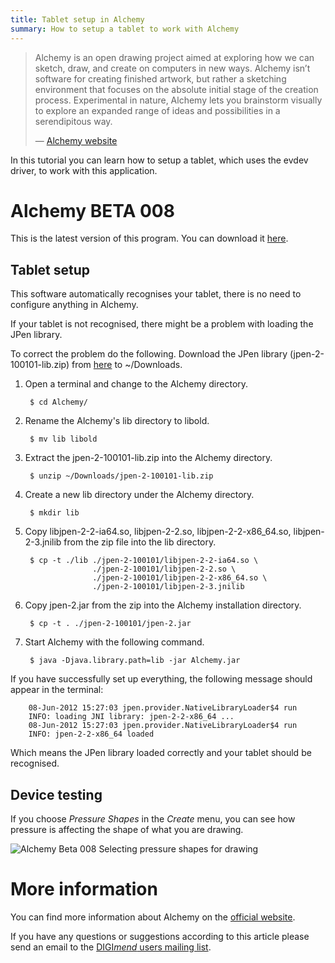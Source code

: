 ```yaml
---
title: Tablet setup in Alchemy
summary: How to setup a tablet to work with Alchemy
---
```

> Alchemy is an open drawing project aimed at exploring how we can sketch,
> draw, and create on computers in new ways. Alchemy isn’t software for
> creating finished artwork, but rather a sketching environment that focuses
> on the absolute initial stage of the creation process.  Experimental in
> nature, Alchemy lets you brainstorm visually to explore an expanded range of
> ideas and possibilities in a serendipitous way.
>
> — [Alchemy website](http://al.chemy.org/)

In this tutorial you can learn how to setup a tablet, which uses the
evdev driver, to work with this application.

Alchemy BETA 008
================

This is the latest version of this program. You can download it
[here](http://al.chemy.org/download/).

Tablet setup
------------

This software automatically recognises your tablet, there is no need to
configure anything in Alchemy.

If your tablet is not recognised, there might be a problem with loading
the JPen library.

To correct the problem do the following. Download the JPen library
(jpen-2-100101-lib.zip) from
[here](http://sourceforge.net/projects/jpen/files/jpen/2-100101/jpen-2-100101-lib.zip/download)
to ~/Downloads.

1. Open a terminal and change to the Alchemy directory.

        $ cd Alchemy/

2. Rename the Alchemy's lib directory to libold.

        $ mv lib libold

3. Extract the jpen-2-100101-lib.zip into the Alchemy directory.

        $ unzip ~/Downloads/jpen-2-100101-lib.zip

4. Create a new lib directory under the Alchemy directory.

        $ mkdir lib

5. Copy libjpen-2-2-ia64.so, libjpen-2-2.so, libjpen-2-2-x86\_64.so,
   libjpen-2-3.jnilib from the zip file into the lib directory.

        $ cp -t ./lib ./jpen-2-100101/libjpen-2-2-ia64.so \
                      ./jpen-2-100101/libjpen-2-2.so \
                      ./jpen-2-100101/libjpen-2-2-x86_64.so \
                      ./jpen-2-100101/libjpen-2-3.jnilib

6. Copy jpen-2.jar from the zip into the Alchemy installation directory.

        $ cp -t . ./jpen-2-100101/jpen-2.jar

7. Start Alchemy with the following command.

        $ java -Djava.library.path=lib -jar Alchemy.jar

If you have successfully set up everything, the following message should
appear in the terminal:

        08-Jun-2012 15:27:03 jpen.provider.NativeLibraryLoader$4 run
        INFO: loading JNI library: jpen-2-2-x86_64 ...
        08-Jun-2012 15:27:03 jpen.provider.NativeLibraryLoader$4 run
        INFO: jpen-2-2-x86_64 loaded

Which means the JPen library loaded correctly and your tablet should be
recognised.

Device testing
--------------

If you choose *Pressure Shapes* in the *Create* menu, you can see how
pressure is affecting the shape of what you are drawing.

![Alchemy Beta 008 Selecting pressure shapes for
drawing](pressureshapes.png "Alchemy Beta 008 Selecting pressure shapes for drawing")

More information
================

You can find more information about Alchemy on the [official
website](http://al.chemy.org/).

If you have any questions or suggestions according to this article
please send an email to the [DIGI*mend* users mailing
list](mailto:digimend-users@lists.sourceforge.net).
